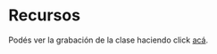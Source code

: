 # Recursos

Podés ver la grabación de la clase haciendo click [acá](https://ibm.box.com/s/qvhyotlsr1n0rfuzihtpxtptzafiuvk7).
